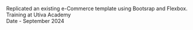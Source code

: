 Replicated an existing e-Commerce template using Bootsrap and Flexbox. <br>
Training at Utiva Academy <br>
Date - September 2024
